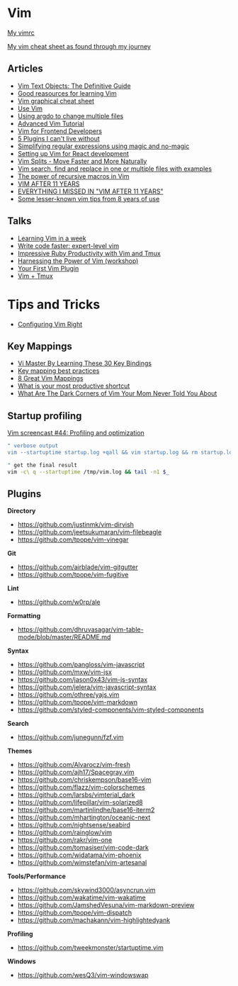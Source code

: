 # Vim

[My vimrc](https://github.com/billyxs/.vim/blob/master/vimrc)

[My vim cheat sheet as found through my journey](https://github.com/billyxs/notes.md/blob/master/vim/CHEAT_SHEET.md)


## Articles

+ [Vim Text Objects: The Definitive Guide](https://blog.carbonfive.com/2011/10/17/vim-text-objects-the-definitive-guide/)
+ [Good reasources for learning Vim](https://www.quora.com/What-are-some-good-resources-for-learning-Vim)
+ [Vim graphical cheat sheet](http://www.viemu.com/vi-vim-cheat-sheet.gif)
+ [Use Vim](https://antjanus.com/blog/thoughts-and-opinions/use-vim/)
+ [Using argdo to change multiple files](http://vimcasts.org/episodes/using-argdo-to-change-multiple-files/)
+ [Advanced Vim Tutorial](http://tebrik.kampanya.org.tr/Linux/Books/advanced_vim_tutorial.pdf)
+ [Vim for Frontend Developers](https://speakerdeck.com/csswizardry/vim-for-front-end-developers)
+ [5 Plugins I can't live without](https://hackernoon.com/5-vim-plugins-i-cant-live-without-for-javascript-development-f7e98f98e8d5)
+ [Simplifying regular expressions using magic and no-magic](http://vim.wikia.com/wiki/Simplifying_regular_expressions_using_magic_and_no-magic)
+ [Setting up Vim for React development](https://drivy.engineering/setting-up-vim-for-react/)
+ [Vim Splits - Move Faster and More Naturally](https://robots.thoughtbot.com/vim-splits-move-faster-and-more-naturally)
+ [Vim search, find and replace in one or multiple files with examples](http://web-techno.net/vim-search/)
+ [The power of recursive macros in Vim](https://jovicailic.org/2018/06/recursive-macros-in-vim/)
+ [VIM AFTER 11 YEARS](https://statico.github.io/vim.html)
+ [EVERYTHING I MISSED IN "VIM AFTER 11 YEARS"](https://statico.github.io/vim2.html)
+ [Some lesser-known vim tips from 8 years of use](https://tomjwatson.com/blog/vim-tips/)


## Talks

+ [Learning Vim in a week](https://www.youtube.com/watch?v=_NUO4JEtkDw)
+ [Write code faster: expert-level vim](http://youtu.be/SkdrYWhh-8s)
+ [Impressive Ruby Productivity with Vim and Tmux](http://youtu.be/9jzWDr24UHQ)
+ [Harnessing the Power of Vim (workshop)](https://teamtreehouse.com/library/harnessing-the-power-of-vim)
+ [Your First Vim Plugin](https://youtu.be/lwD8G1P52Sk)
+ [Vim + Tmux](https://youtu.be/5r6yzFEXajQ)

# Tips and Tricks

+ [Configuring Vim Right](http://items.sjbach.com/319/configuring-vim-right)


## Key Mappings

+ [Vi Master By Learning These 30 Key Bindings](https://www.howtogeek.com/115051/become-a-vi-master-by-learning-these-30-key-bindings/)
+ [Key mapping best practices](https://vi.stackexchange.com/questions/6916/key-mapping-best-practices)
+ [8 Great Vim Mappings](https://hashrocket.com/blog/posts/8-great-vim-mappings)
+ [What is your most productive shortcut](https://stackoverflow.com/questions/1218390/what-is-your-most-productive-shortcut-with-vim)
+ [What Are The Dark Corners of Vim Your Mom Never Told You About](https://stackoverflow.com/questions/726894/what-are-the-dark-corners-of-vim-your-mom-never-told-you-about)


## Startup profiling

[Vim screencast #44: Profiling and optimization](https://www.youtube.com/watch?v=wQ9uB8I0cCg)

```bash
" verbose output
vim --startuptime startup.log +qall && vim startup.log && rm startup.log

" get the final result
vim -c\ q --startuptime /tmp/vim.log && tail -n1 $_
```

## Plugins

**Directory**

- https://github.com/justinmk/vim-dirvish
- https://github.com/jeetsukumaran/vim-filebeagle
- https://github.com/tpope/vim-vinegar


**Git**

- https://github.com/airblade/vim-gitgutter
- https://github.com/tpope/vim-fugitive


**Lint**

- https://github.com/w0rp/ale

**Formatting**

- https://github.com/dhruvasagar/vim-table-mode/blob/master/README.md


**Syntax**

- https://github.com/pangloss/vim-javascript
- https://github.com/mxw/vim-jsx
- https://github.com/jason0x43/vim-js-syntax
- https://github.com/jelera/vim-javascript-syntax
- https://github.com/othree/yajs.vim
- https://github.com/tpope/vim-markdown
- https://github.com/styled-components/vim-styled-components


**Search**

- https://github.com/junegunn/fzf.vim


**Themes**

- https://github.com/Alvarocz/vim-fresh
- https://github.com/ajh17/Spacegray.vim
- https://github.com/chriskempson/base16-vim
- https://github.com/flazz/vim-colorschemes
- https://github.com/larsbs/vimterial_dark
- https://github.com/lifepillar/vim-solarized8
- https://github.com/martinlindhe/base16-iterm2
- https://github.com/mhartington/oceanic-next
- https://github.com/nightsense/seabird
- https://github.com/rainglow/vim
- https://github.com/rakr/vim-one
- https://github.com/tomasiser/vim-code-dark
- https://github.com/widatama/vim-phoenix
- https://github.com/wimstefan/vim-artesanal


**Tools/Performance**

- https://github.com/skywind3000/asyncrun.vim
- https://github.com/wakatime/vim-wakatime
- https://github.com/JamshedVesuna/vim-markdown-preview
- https://github.com/tpope/vim-dispatch
- https://github.com/machakann/vim-highlightedyank


**Profiling**

- https://github.com/tweekmonster/startuptime.vim


**Windows**

- https://github.com/wesQ3/vim-windowswap
